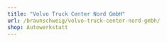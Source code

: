 ```yaml
---
title: "Volvo Truck Center Nord GmbH"
url: /braunschweig/volvo-truck-center-nord-gmbh/
shop: Autowerkstatt
---
```

